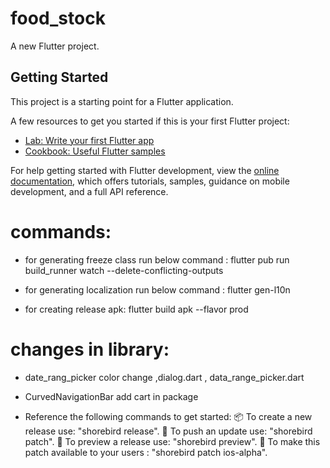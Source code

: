 # food_stock

A new Flutter project.

## Getting Started

This project is a starting point for a Flutter application.

A few resources to get you started if this is your first Flutter project:

- [Lab: Write your first Flutter app](https://docs.flutter.dev/get-started/codelab)
- [Cookbook: Useful Flutter samples](https://docs.flutter.dev/cookbook)

For help getting started with Flutter development, view the
[online documentation](https://docs.flutter.dev/), which offers tutorials,
samples, guidance on mobile development, and a full API reference.

# commands:

- for generating freeze class run below command :
  flutter pub run build_runner watch --delete-conflicting-outputs

- for generating localization run below command :
  flutter gen-l10n

- for creating release apk:
  flutter build apk --flavor prod

# changes in library:

- date_rang_picker color change ,dialog.dart , data_range_picker.dart
- CurvedNavigationBar add cart in package

- Reference the following commands to get started:
  📦 To create a new release use: "shorebird release".
  🚀 To push an update use: "shorebird patch".
  👀 To preview a release use: "shorebird preview".
  🚀 To make this patch available to your users : "shorebird patch ios-alpha".
